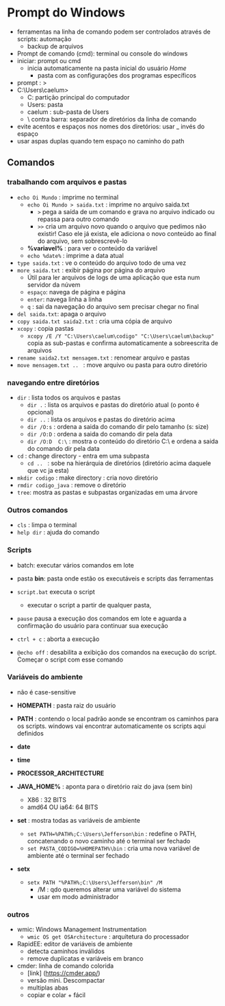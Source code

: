 # Prompt do Windows

- ferramentas na linha de comando podem ser controlados através de scripts: automação
	- backup de arquivos
- Prompt de comando (cmd):  terminal ou console do windows
- iniciar: prompt ou cmd
	- inicia automaticamente na pasta inicial do usuário *Home* 
		- pasta com as configurações dos programas específicos
- prompt : > 
- C:\Users\caelum>
	- C: partição principal do computador
	- Users: pasta
	- caelum : sub-pasta de Users
	- \ contra barra: separador de diretórios da linha de comando
- evite acentos e espaços nos nomes dos diretórios: usar _ invés do espaço
- usar aspas duplas quando tem espaço no caminho do path

## Comandos

### trabalhando com arquivos e pastas

- `echo Oi Mundo` : imprime no terminal
	- `echo Oi Mundo > saida.txt` : imprime no arquivo saida.txt
		- `>` pega a saída de um comando e grava no arquivo indicado ou repassa para outro comando
		- `>>` cria um arquivo novo quando o arquivo que pedimos não existir! Caso ele já exista, ele adiciona o novo conteúdo ao final do arquivo, sem sobrescrevê-lo
	- **%variavel%** : para ver o conteúdo da variável
	- `echo %date%` : imprime a data atual
- `type saida.txt` : ve o conteúdo do arquivo todo de uma vez
- `more saida.txt` : exibir página por página do arquivo
	- Útil para ler arquivos de logs de uma aplicação que esta num servidor da núvem
	- `espaço`: navega de página e página
	- `enter`: navega linha a linha
	- `q` : sai da navegação do arquivo sem precisar chegar no final
- `del saida.txt`: apaga o arquivo
- `copy saida.txt saida2.txt` : cria uma cópia de arquivo
- `xcopy` : copia pastas
	- `xcopy /E /Y "C:\Users\caelum\codigo" "C:\Users\caelum\backup"` copia as sub-pastas e confirma automaticamente a sobreescrita de arquivos
- `rename saida2.txt mensagem.txt` : renomear arquivo e pastas
- `move mensagem.txt .. ` : move arquivo ou pasta para outro diretório

### navegando entre diretórios

- `dir` : lista todos os arquivos e pastas
	- `dir .` : lista os arquivos e pastas do diretório atual (o ponto é opcional)
	- `dir ..` : lista os arquivos e pastas do diretório acima
	- `dir /O:s` : ordena a saida do comando dir pelo tamanho (s: size)
	- `dir /O:D` : ordena a saida do comando dir pela data
	- `dir /O:D  C:\` : mostra o conteúdo do diretório C:\ e ordena a saida do comando dir pela data	
- `cd` : change directory - entra em uma subpasta
	- `cd .. ` : sobe na hierárquia de diretórios (diretório acima daquele que vc ja esta)
- `mkdir codigo` : make directory : cria novo diretório
- `rmdir codigo_java` : remove o diretório
- `tree`: mostra as pastas e subpastas organizadas em uma árvore


### Outros comandos

- `cls` : limpa o terminal
- `help dir` : ajuda do comando


### Scripts
- batch: executar vários comandos em lote
- pasta **bin**: pasta onde estão os executáveis e scripts das ferramentas
- `script.bat` executa o script
	- executar o script a partir de qualquer pasta,

- `pause` pausa a execução dos comandos em lote e aguarda a confirmação do usuário para continuar sua execução
- `ctrl + c` : aborta a execução
- `@echo off` : desabilita a exibição dos comandos na execução do script. Começar o script com esse comando

### Variáveis do ambiente 
- não é case-sensitive
- **HOMEPATH** : pasta raiz do usuário
- **PATH** : contendo o local padrão aonde se encontram os caminhos para os scripts. windows vai encontrar automaticamente os scripts aqui definidos
- **date**
- **time**
- **PROCESSOR_ARCHITECTURE**

- **JAVA_HOME%** : aponta para o diretório raiz do java (sem bin)
	- X86 : 32 BITS
	- amd64 OU ia64: 64 BITS
- **set** : mostra todas as variáveis de ambiente
	- `set PATH=%PATH%;C:\Users\Jefferson\bin` : redefine o PATH, concatenando o novo caminho  até o terminal ser fechado
	- `set PASTA_CODIGO=%HOMEPATH%\bin` : cria uma nova variável de ambiente até o terminal ser fechado
- **setx**
	- `setx PATH "%PATH%;C:\Users\Jefferson\bin" /M`
		- /M : qdo queremos alterar uma variável do sistema
		- usar em modo administrador

### outros
- wmic: Windows Management Instrumentation
	- `wmic OS get OSArchitecture` : arquitetura do processador
- RapidEE: editor de variáveis de ambiente
	- detecta caminhos inválidos
	- remove duplicatas e variáveis em branco
- cmder: linha de comando colorida
	- [link] (https://cmder.app/)
	- versão mini. Descompactar
	- multiplas abas
	- copiar e colar + fácil